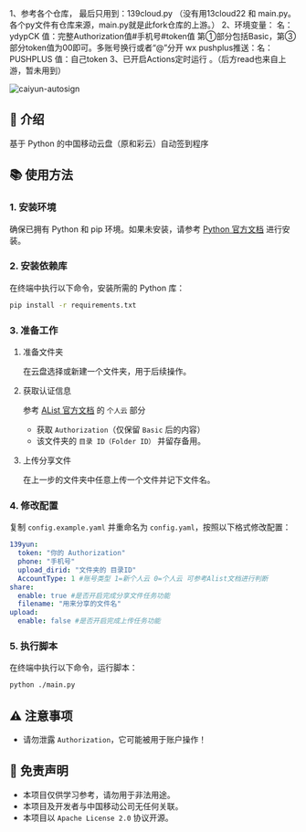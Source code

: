 1、参考各个仓库， 最后只用到：139cloud.py  （没有用13cloud22 和 main.py。 各个py文件有仓库来源，main.py就是此fork仓库的上游。）
2、环境变量：  名：ydypCK   值：完整Authorization值#手机号#token值       第①部分包括Basic，第③部分token值为00即可。多账号换行或者“@”分开
             wx pushplus推送：名：PUSHPLUS  值：自己token
3、已开启Actions定时运行 。（后方read也来自上游，暂未用到）








![caiyun-autosign](https://socialify.git.ci/unify-z/caiyun-autosign/image?description=1&language=1&name=1&owner=1&theme=Auto)
## 📖 介绍
基于 Python 的中国移动云盘（原和彩云）自动签到程序

## 📚 使用方法
### 1. 安装环境
确保已拥有 Python 和 pip 环境。如果未安装，请参考 [Python 官方文档](https://www.python.org/downloads/) 进行安装。

### 2. 安装依赖库
在终端中执行以下命令，安装所需的 Python 库：
```bash
pip install -r requirements.txt
```
### 3. 准备工作
1. 准备文件夹

    在云盘选择或新建一个文件夹，用于后续操作。

2. 获取认证信息

    参考 [AList 官方文档](https://alist.nn.ci/zh/guide/drivers/139.html#%E6%96%B0%E4%B8%AA%E4%BA%BA%E4%BA%91) 的 `个人云` 部分
    - 获取 `Authorization`（仅保留 `Basic` 后的内容）
    - 该文件夹的 `目录 ID（Folder ID）` 并留存备用。

3. 上传分享文件

    在上一步的文件夹中任意上传一个文件并记下文件名。

### 4. 修改配置
复制 `config.example.yaml` 并重命名为 `config.yaml`，按照以下格式修改配置：
```yaml
139yun:
  token: "你的 Authorization"
  phone: "手机号"
  upload_dirid: "文件夹的 目录ID"
  AccountType: 1 #账号类型 1=新个人云 0=个人云 可参考Alist文档进行判断
share:
  enable: true #是否开启完成分享文件任务功能
  filename: "用来分享的文件名"
upload:
  enable: false #是否开启完成上传任务功能
```

### 5. 执行脚本
在终端中执行以下命令，运行脚本：
```bash
python ./main.py
```

## ⚠️ 注意事项
- 请勿泄露 `Authorization`，它可能被用于账户操作！

## 📄 免责声明
- 本项目仅供学习参考，请勿用于非法用途。
- 本项目及开发者与中国移动公司无任何关联。
- 本项目以 `Apache License 2.0` 协议开源。
